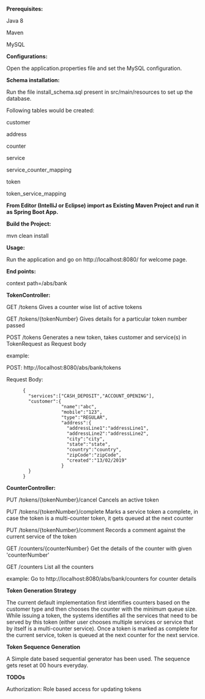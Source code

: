 **Prerequisites:**

Java 8

Maven

MySQL


**Configurations:**

Open the application.properties file and set the MySQL configuration.


**Schema installation:**

Run the file install_schema.sql present in src/main/resources to set up the database. 

Following tables would be created:


customer

address

counter

service

service_counter_mapping

token

token_service_mapping


**From Editor (IntelliJ or Eclipse) import as Existing Maven Project and run it as Spring Boot App.**


**Build the Project:**

mvn clean install


**Usage:**

Run the application and go on http://localhost:8080/ for welcome page.


**End points:**

context path=/abs/bank


**TokenController:**

GET /tokens Gives a counter wise list of active tokens

GET /tokens/{tokenNumber} Gives details for a particular token number passed

POST /tokens Generates a new token, takes customer and service(s) in TokenRequest as Request body

example:

POST: http://localhost:8080/abs/bank/tokens

Request Body: 

          {
            "services":["CASH_DEPOSIT","ACCOUNT_OPENING"],
            "customer":{
                        "name":"abc",
                        "mobile":"123",
                        "type":"REGULAR",
                        "address":{
                          "addressLine1":"addressLine1",
                          "addressLine2":"addressLine2",
                          "city":"city",
                          "state":"state",
                          "country":"country",
                          "zipCode":"zipCode",
                          "created":"13/02/2019"
                        }
            }
          }


**CounterController:**

PUT /tokens/{tokenNumber}/cancel Cancels an active token

PUT /tokens/{tokenNumber}/complete Marks a service token a complete, in case the token is a multi-counter token, it gets queued at the next counter

PUT /tokens/{tokenNumber}/comment Records a comment against the current service of the token

GET /counters/{counterNumber} Get the details of the counter with given 'counterNumber'

GET /counters List all the counters

example: Go to http://localhost:8080/abs/bank/counters for counter details


**Token Generation Strategy**

The current default implementation first identifies counters based on the customer type and then chooses the counter with the minimum queue size.
While issuing a token, the systems identifies all the services that need to be served by this token (either user chooses multiple services or service that by itself is a multi-counter service). Once a token is marked as complete for the current service, token is queued at the next counter for the next service.

**Token Sequence Generation**

A Simple date based sequential generator has been used. The sequence gets reset at 00 hours everyday.

**TODOs**

Authorization: Role based access for updating tokens
